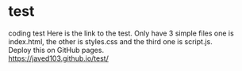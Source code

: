 # test
coding test 
Here is the link to the test. 
Only have 3 simple files one is index.html, the other is styles.css and the third one is script.js.  
Deploy this on GitHub pages.  
https://javed103.github.io/test/
